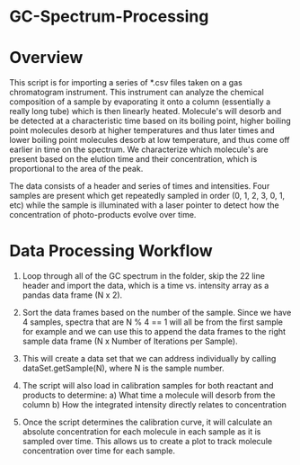 # GC-Spectrum-Processing

Overview
=========
This script is for importing a series of *.csv files taken on a gas chromatogram instrument. This instrument can analyze the chemical composition of a sample by evaporating it onto a column (essentially a really long tube) which is then linearly heated. Molecule's will desorb and be detected at a characteristic time based on its boiling point, higher boiling point molecules desorb at higher temperatures and thus later times and lower boiling point molecules desorb at low temperature, and thus come off earlier in time on the spectrum. We characterize which molecule's are present based on the elution time and their concentration, which is proportional to the area of the peak. 

The data consists of a header and series of times and intensities. Four samples are present which get repeatedly sampled in order (0, 1, 2, 3, 0, 1, etc) while the sample is illuminated with a laser pointer to detect how the concentration of photo-products evolve over time.

Data Processing Workflow
=========================
1) Loop through all of the GC spectrum in the folder, skip the 22 line header and import the data, which is a time vs. intensity array as a pandas data frame (N x 2).

2) Sort the data frames based on the number of the sample. Since we have 4 samples, spectra that are N % 4 == 1 will all be from the first sample for example and we can use this to append the data frames to the right sample data frame (N x Number of Iterations per Sample). 

3) This will create a data set that we can address individually by calling dataSet.getSample(N), where N is the sample number.

4) The script will also load in calibration samples for both reactant and products to determine:
	a) What time a molecule will desorb from the column
	b) How the integrated intensity directly relates to concentration

5) Once the script determines the calibration curve, it will calculate an absolute concentration for each molecule in each sample as it is sampled over time. This allows us to create a plot to track molecule concentration over time for each sample.